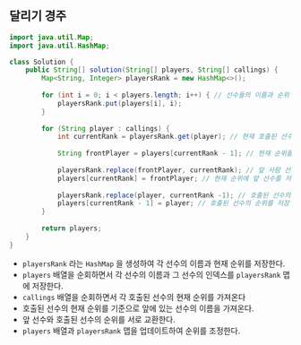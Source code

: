 ## 달리기 경주

```java
import java.util.Map;
import java.util.HashMap;

class Solution {
    public String[] solution(String[] players, String[] callings) {  
        Map<String, Integer> playersRank = new HashMap<>(); 
        
        for (int i = 0; i < players.length; i++) { // 선수들의 이름과 순위 저장...!
            playersRank.put(players[i], i);
        }
        
        for (String player : callings) { 
            int currentRank = playersRank.get(player); // 현재 호출된 선수의 순위 저장
            
            String frontPlayer = players[currentRank - 1]; // 현재 순위를 기준으로 앞사람 선수 소환
            
            playersRank.replace(frontPlayer, currentRank); // 앞 사람 선수의 순위 조정
            players[currentRank] = frontPlayer; // 현재 순위에 앞 선수를 저장
            
            playersRank.replace(player, currentRank -1); // 호출된 선수의 순위 조정
            players[currentRank - 1] = player; // 호출된 선수의 순위를 저장
        }
        
        return players;
    }
}
```

* `playersRank` 라는 `HashMap` 을 생성하여 각 선수의 이름과 현재 순위를 저장한다.
* `players` 배열을 순회하면서 각 선수의 이름과 그 선수의 인덱스를 `playersRank` 맵에 저장한다.
* `callings` 배열을 순회하면서 각 호출된 선수의 현재 순위를 가져온다
* 호출된 선수의 현재 순위를 기준으로 앞에 있는 선수의 이름을 가져온다.
* 앞 선수와 호출된 선수의 순위를 서로 교환한다.
* `players` 배열과 `playersRank` 맵을 업데이트하여 순위를 조정한다.